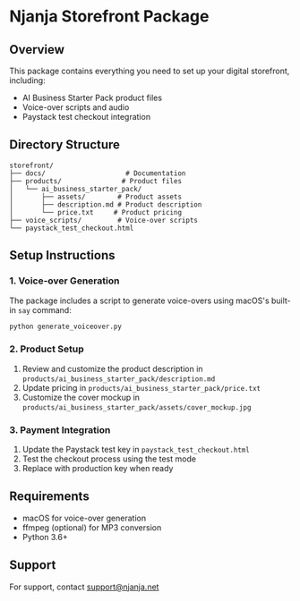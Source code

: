 # Njanja Storefront Package

## Overview
This package contains everything you need to set up your digital storefront, including:
- AI Business Starter Pack product files
- Voice-over scripts and audio
- Paystack test checkout integration

## Directory Structure
```
storefront/
├── docs/                    # Documentation
├── products/               # Product files
│   └── ai_business_starter_pack/
│       ├── assets/        # Product assets
│       ├── description.md # Product description
│       └── price.txt     # Product pricing
├── voice_scripts/         # Voice-over scripts
└── paystack_test_checkout.html
```

## Setup Instructions

### 1. Voice-over Generation
The package includes a script to generate voice-overs using macOS's built-in `say` command:
```bash
python generate_voiceover.py
```

### 2. Product Setup
1. Review and customize the product description in `products/ai_business_starter_pack/description.md`
2. Update pricing in `products/ai_business_starter_pack/price.txt`
3. Customize the cover mockup in `products/ai_business_starter_pack/assets/cover_mockup.jpg`

### 3. Payment Integration
1. Update the Paystack test key in `paystack_test_checkout.html`
2. Test the checkout process using the test mode
3. Replace with production key when ready

## Requirements
- macOS for voice-over generation
- ffmpeg (optional) for MP3 conversion
- Python 3.6+

## Support
For support, contact support@njanja.net
